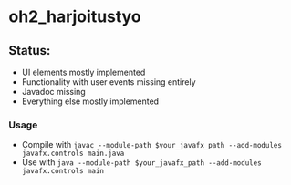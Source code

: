 # oh2_harjoitustyo

## Status:
- UI elements mostly implemented
- Functionality with user events missing entirely
- Javadoc missing
- Everything else mostly implemented


### Usage
- Compile with
`javac --module-path $your_javafx_path --add-modules javafx.controls main.java`
- Use with
`java --module-path $your_javafx_path --add-modules javafx.controls main`



